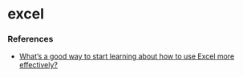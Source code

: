 # excel

### References

- [What’s a good way to start learning about how to use Excel more effectively?](https://twitter.com/TaylorPearsonMe/status/1202730370619318272)
